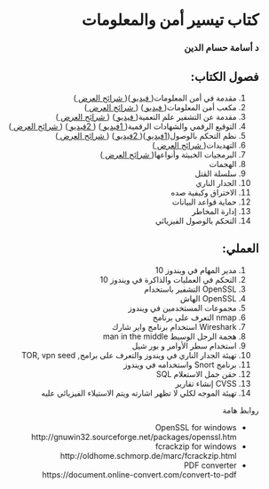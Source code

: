 <div dir="rtl">
  <h1> كتاب تيسير أمن والمعلومات </h1>
  <h3>
  د أسامة حسام الدين 
</h3>
  <h2> فصول الكتاب:</h2>
  <ol>
    <li> مقدمة في أمن المعلومات(<a href="https://youtu.be/5og37POTDLc"> فيديو </a>)(<a href="./slides/01_intro.pdf"> شرائح العرض </a>) </li>
    <li> مكعب أمن المعلومات(<a href="https://youtu.be/JqG5SrIjboA"> فيديو </a>) (<a href="./slides/02_cybercube.pdf"> شرائح العرض </a>)</li>
    <li> مقدمة عن التشفير علم التعمية(<a href="https://youtu.be/ODQDFOIWEKc"> فيديو </a>) (<a href="./slides/03_crypto.pdf"> شرائح العرض </a>)</li>
    <li> التوقيع الرقمي والشهادات الرقمية(<a href="https://youtu.be/nYENa1JSWdg"> 1فيديو </a>) (<a href="https://youtu.be/39v4y56-INw"> 2فيديو </a>) (<a href="./slides/04_digitalcert.pdf"> شرائح العرض </a>)</li>
    <li> نظم التحكم بالوصول(<a href="https://youtu.be/s-KFtFZ-OoE">1فيديو </a>)(<a href="https://youtu.be/EuVQSYdL8R4"> 2فيديو </a>) (<a href="./slides/05_accesscontrol.pdf"> شرائح العرض </a>)</li>
    <li> التهديدات(<a href="./slides/06_threats.pdf"> شرائح العرض </a>)</li> 
    <li> البرمجيات الخبيثة وأنواعها(<a href="./slides/07_malware.pdf"> شرائح العرض </a>)</li>
    <li>الهجمات </li>
    <li> سلسلة القتل</li>
    <li> الجدار الناري</li>
    <li> الاختراق وكيفية صده</li>
    <li> حماية قواعد البيانات</li>
    <li> إدارة المخاطر</li>
    <li> التحكم بالوصول الفيزيائي</li>
  </ol>
   <h2> العملي:</h2>
   <ol>
     <li> مدير المهام في ويندوز 10  </li>
    <li> التحكم في العمليات والذاكرة في ويندوز 10 </li>
    <li> OpenSSL التشفير باستخدام  </li>
    <li> OpenSSL الهاش   </li>
    <li> مجموعات المستخدمين في ويندوز  </li>
    <li> nmap التعرف على برنامج   </li> 
    <li> Wireshark استخدام برنامج واير شارك  </li>
    <li> هجمة الرجل الوسيط man in the middle </li>
    <li>  استخدام سطر الأوامر و بور شيل </li>
    <li> تهيئة الجدار الناري في ويندوز والتعرف على برامج, TOR, vpn seed  </li>
    <li> برنامج Snort واستخدامه في ويندوز  </li>
    <li> حقن جمل الاستعلام SQL </li>
    <li> CVSS إنشاء تقارير</li>
    <li> تهيئة الموجه لكلي لا تظهر اشارته ويتم الاستيلاء الفيزيائي عليه   </li>
  </ol>
  
  روابط هامة

 <ul> 
  <li>
OpenSSL for windows <br>
    http://gnuwin32.sourceforge.net/packages/openssl.htm </li>
<li>
fcrackzip for windows <br>
  http://oldhome.schmorp.de/marc/fcrackzip.html </li>
  <li>
PDF converter <br>
 https://document.online-convert.com/convert-to-pdf </li>
   
 </ul>

</div>
